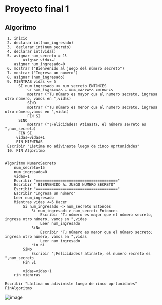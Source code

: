 # Proyecto final 1
## Algoritmo 
     1. inicio
     2. declarar int(num_ingresado)
     3.  declarar int(num_secreto)
     4. declarar int(vidas)
     5. asignar num_secreto = 15
     		asignar vidas=1
		asignar num_ingresado=0		
     6. mostrar ("Bienvenido al juego del número secreto")
     7. mostrar ("Ingresa un numero")
     8. asignar (num_ingresado)
     9. MIENTRAS vidas <= 5 
          SI num_ingresado <> num_secreto ENTONCES
              SI num_ingresado > num_secreto ENTONCES
              mostrar ("Tu número es mayor que el numero secreto, ingresa otro número, vamos en ",vidas) 
              SINO
              mostrar ("Tu número es menor que el numero secreto, ingresa otro número,vamos en ",vidas)
              FIN SI
          SINO
              mostrar ("¡Felicidades! Atinaste, el número secreto es ",num_secreto)    
          FIN SI  
         vidas=vidas+1  
         FIN MIENTRAS
	 Escribir "Lástima no adivinaste luego de cinco oprtunidades"
     10. FIN Algoritmo    
   
   
	Algoritmo NumeroSecreto
		num_secreto=15
		num_ingresado=0
		vidas=1
		Escribir "====================================="
		Escribir " BIENVENIDO AL JUEGO NÚMERO SECRETO"
		Escribir "====================================="
		Escribir "Ingresa un número"
		Leer num_ingresado
		Mientras vidas <=5 Hacer
			Si num_ingresado <> num_secreto Entonces	
				Si num_ingresado > num_secreto Entonces
					Escribir "Tu número es mayor que el número secreto, ingresa otro número, vamos en ",vidas
					Leer num_ingresado
				SiNo
					Escribir "Tu número es menor que el número secreto; ingresa otro número, vamos en ",vidas
					Leer num_ingresado
				Fin Si
			SiNo
				Escribir "¡Felicidades! atinaste, el numero secreto es ",num_secreto
			Fin Si

			vidas=vidas+1
		Fin Mientras

	Escribir "Lástima no adivinaste luego de cinco oprtunidades"
	FinAlgoritmo


![image](https://user-images.githubusercontent.com/107580905/188542826-7c7e49dd-1227-4881-95ce-5cc73350041c.png)


   
   
    
